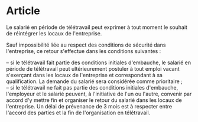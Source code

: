 # Article

Le salarié en période de télétravail peut exprimer à tout moment le souhait de réintégrer les locaux de l'entreprise.

Sauf impossibilité liée au respect des conditions de sécurité dans l'entreprise, ce retour s'effectue dans les conditions suivantes :

– si le télétravail fait partie des conditions initiales d'embauche, le salarié en période de télétravail peut ultérieurement postuler à tout emploi vacant s'exerçant dans les locaux de l'entreprise et correspondant à sa qualification. La demande du salarié sera considérée comme prioritaire ;  
 – si le télétravail ne fait pas partie des conditions initiales d'embauche, l'employeur et le salarié peuvent, à l'initiative de l'un ou l'autre, convenir par accord d'y mettre fin et organiser le retour du salarié dans les locaux de l'entreprise. Un délai de prévenance de 3 mois est à respecter entre l'accord des parties et la fin de l'organisation en télétravail.

